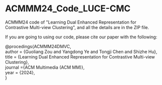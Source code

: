 # ACMMM24_Code_LUCE-CMC
ACMMM24 code of "Learning Dual Enhanced Representation for Contrastive Multi-view Clustering", and all the details are in the ZIP file.

If you are going to using our code, please cite our paper with the following:

@procedings{ACMMM24DMVC,\
author = {Guoliang Zou and Yangdong Ye and Tongji Chen and Shizhe Hu},\
title = {Learning Dual Enhanced Representation for Contrastive Multi-view Clustering},\
journal ={ACM Multimedia (ACM MM)},\
year = {2024},\
}
